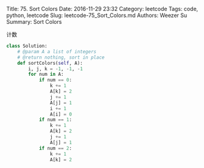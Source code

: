 Title: 75. Sort Colors 
Date: 2016-11-29 23:32
Category: leetcode
Tags: code, python, leetcode
Slug: leetcode-75_Sort_Colors.md 
Authors: Weezer Su
Summary: Sort Colors

计数
```python
class Solution:
    # @param A a list of integers
    # @return nothing, sort in place
    def sortColors(self, A):
        i, j, k = -1, -1, -1
        for num in A:
            if num == 0:
                k += 1
                A[k] = 2
                j += 1
                A[j] = 1
                i += 1
                A[i] = 0
            if num == 1:
                k += 1
                A[k] = 2
                j += 1
                A[j] = 1
            if num == 2:
                k += 1
                A[k] = 2
```

